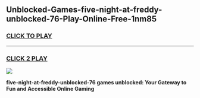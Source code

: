 
## Unblocked-Games-five-night-at-freddy-unblocked-76-Play-Online-Free-1nm85
<h3>
<a href="https://premium76.site?title=five-night-at-freddy-unblocked-76&ref=26A">CLICK TO PLAY</a></h3>
<hr>

<h3>
<a href="https://premium76.site?title=five-night-at-freddy-unblocked-76&ref=26A">CLICK 2 PLAY</a>
  
</h3>

<a href="https://premium76.site?title=five-night-at-freddy-unblocked-76&ref=26A"><img src="https://clearcache.store/games.png"></a>


**five-night-at-freddy-unblocked-76 games unblocked: Your Gateway to Fun and Accessible Online Gaming**
